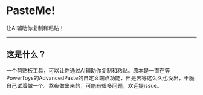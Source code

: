 # PasteMe!

让AI辅助你复制和粘贴！

------

## 这是什么？

一个剪贴板工具，可以让你通过AI辅助你复制和粘贴。原本是一直在等PowerToys的AdvancedPaste的自定义端点功能，但是苦等这么久也没出，干脆自己试着做一个。熬夜做出来的，可能有很多问题，欢迎提issue。


